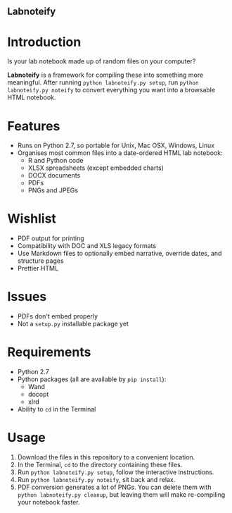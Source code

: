 ## Labnoteify

# Introduction
Is your lab notebook made up of random files on your computer?

**Labnoteify** is a framework for compiling these into something more meaningful. After running `python labnoteify.py setup`, run `python labnoteify.py noteify` to convert everything you want into a browsable HTML notebook.

# Features
* Runs on Python 2.7, so portable for Unix, Mac OSX, Windows, Linux
* Organises most common files into a date-ordered HTML lab notebook:
    * R and Python code
    * XLSX spreadsheets (except embedded charts)
    * DOCX documents
    * PDFs
    * PNGs and JPEGs

# Wishlist
* PDF output for printing
* Compatibility with DOC and XLS legacy formats
* Use Markdown files to optionally embed narrative, override dates, and structure pages
* Prettier HTML

# Issues
* PDFs don't embed properly
* Not a `setup.py` installable package yet

# Requirements
* Python 2.7
* Python packages (all are available by `pip install`):
    * Wand
    * docopt
    * xlrd
* Ability to `cd` in the Terminal

# Usage
1. Download the files in this repository to a convenient location.
2. In the Terminal, `cd` to the directory containing these files.
3. Run `python labnoteify.py setup`, follow the interactive instructions.
4. Run `python labnoteify.py noteify`, sit back and relax.
5. PDF conversion generates a lot of PNGs. You can delete them with `python labnoteify.py cleanup`, but leaving them will make re-compiling your notebook faster.

